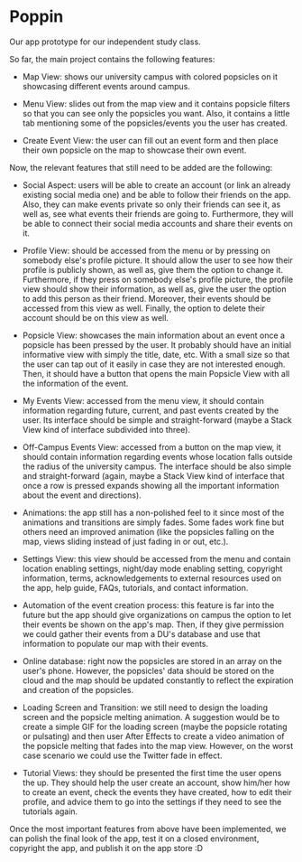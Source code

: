 # Poppin
Our app prototype for our independent study class.

So far, the main project contains the following features:

  - Map View: shows our university campus with colored popsicles on it showcasing different events around campus.
  
  - Menu View: slides out from the map view and it contains popsicle filters so that you can see only the popsicles you want.     Also, it contains a little tab mentioning some of the popsicles/events you the user has created.
  
  - Create Event View: the user can fill out an event form and then place their own popsicle on the map to showcase their own     event.  
  
Now, the relevant features that still need to be added are the following:

  - Social Aspect: users will be able to create an account (or link an already existing social media one) and be able to           follow their friends on the app. Also, they can make events private so only their friends can see it, as well as, see what     events their friends are going to. Furthermore, they will be able to connect their social media accounts and share their       events on it.
  
  - Profile View: should be accessed from the menu or by pressing on somebody else's profile picture. It should allow the user     to see how their profile is publicly shown, as well as, give them the option to change it. Furthermore, if they press on       somebody else's profile picture, the profile view should show their information, as well as, give the user the option to       add this person as their friend. Moreover, their events should be accessed from this view as well. Finally, the option to     delete their account should be on this view as well.
  
  - Popsicle View: showcases the main information about an event once a popsicle has been pressed by the user. It probably         should have an initial informative view with simply the title, date, etc. With a small size so that the user can tap out       of it easily in case they are not interested enough. Then, it should have a button that opens the main Popsicle View with     all the information of the event.
  
  - My Events View: accessed from the menu view, it should contain information regarding future, current, and past events         created by the user. Its interface should be simple and straight-forward (maybe a Stack View kind of interface subdivided     into three).
  
  - Off-Campus Events View: accessed from a button on the map view, it should contain information regarding events whose           location falls outside the radius of the university campus. The interface should be also simple and straight-forward           (again, maybe a Stack View kind of interface that once a row is pressed expands showing all the important information         about the event and directions).
  
  - Animations: the app still has a non-polished feel to it since most of the animations and transitions are simply fades.         Some fades work fine but others need an improved animation (like the popsicles falling on the map, views sliding instead       of just fading in or out, etc.).
 
  - Settings View: this view should be accessed from the menu and contain location enabling settings, night/day mode enabling     setting, copyright information, terms, acknowledgements to external resources used on the app, help guide, FAQs,               tutorials, and contact information.
  
  - Automation of the event creation process: this feature is far into the future but the app should give organizations on         campus the option to let their events be shown on the app's map. Then, if they give permission we could gather their           events from a DU's database and use that information to populate our map with their events.
  
  - Online database: right now the popsicles are stored in an array on the user's phone. However, the popsicles' data should       be stored on the cloud and the map should be updated constantly to reflect the expiration and creation of the popsicles.
  
  - Loading Screen and Transition: we still need to design the loading screen and the popsicle melting animation. A suggestion     would be to create a simple GIF for the loading screen (maybe the popsicle rotating or pulsating) and then user After         Effects to create a video animation of the popsicle melting that fades into the map view. However, on the worst case           scenario we could use the Twitter fade in effect.
  
  - Tutorial Views: they should be presented the first time the user opens the up. They should help the user create an             account, show him/her how to create an event, check the events they have created, how to edit their profile, and advice       them to go into the settings if they need to see the tutorials again.
  
Once the most important features from above have been implemented, we can polish the final look of the app, test it on a closed environment, copyright the app, and publish it on the app store :D
